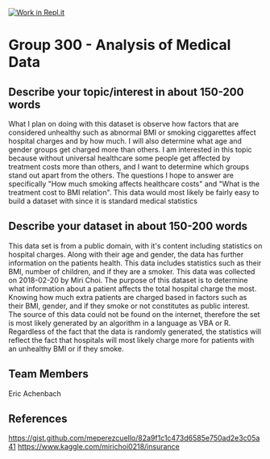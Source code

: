 [![Work in Repl.it](https://classroom.github.com/assets/work-in-replit-14baed9a392b3a25080506f3b7b6d57f295ec2978f6f33ec97e36a161684cbe9.svg)](https://classroom.github.com/online_ide?assignment_repo_id=313409&assignment_repo_type=GroupAssignmentRepo)
# Group 300 - Analysis of Medical Data

## Describe your topic/interest in about 150-200 words

What I plan on doing with this dataset is observe how factors that are considered unhealthy such as abnormal BMI or smoking ciggarettes affect hospital charges and by how much. I will also determine what age and gender groups get charged more than others. I am interested in this topic because without universal healthcare some people get affected by treatment costs more than others, and I want to determine which groups stand out apart from the others. The questions I hope to answer are specifically "How much smoking affects healthcare costs" and "What is the treatment cost to BMI relation". This data would most likely be fairly easy to build a dataset with since it is standard medical statistics

## Describe your dataset in about 150-200 words

This data set is from a public domain, with it's content including statistics on hospital charges. Along with their age and gender, the data has further information on the patients health. This data includes statistics such as their BMI, number of children, and if they are a smoker. This data was collected on 2018-02-20 by Miri Choi. The purpose of this dataset is to determine what information about a patient affects the total hospital charge the most. Knowing how much extra patients are charged based in factors such as their BMI, gender, and if they smoke or not constitutes as public interest. The source of this data could not be found on the internet, therefore the set is most likely generated by an algorithm in a language as VBA or R. Regardless of the fact that the data is randomly generated, the statistics will reflect the fact that hospitals will most likely charge more for patients with an unhealthy BMI or if they smoke.


## Team Members

Eric Achenbach

## References

https://gist.github.com/meperezcuello/82a9f1c1c473d6585e750ad2e3c05a41
https://www.kaggle.com/mirichoi0218/insurance
